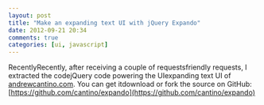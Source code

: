 ```yaml
---
layout: post
title: "Make an expanding text UI with jQuery Expando"
date: 2012-09-21 20:34
comments: true
categories: [ui, javascript]
---
```

<script>
  jQuery(function() {
    jQuery("#expando-example").expando();
  });
</script>

<span id="expando-example"><expando><initial>Recently</initial><expanded>Recently, after receiving a couple of <expando><initial>requests</initial><expanded>friendly requests</expanded></expando></expanded></expando>, I extracted the <expando><initial>code</initial><expanded>jQuery code</expanded></expando> powering the <expando><initial>UI</initial><expanded>expanding text UI</expanded></expando> of [andrewcantino.com](http://andrewcantino.com).  You can <expando><initial>get it</initial><expanded>download or fork the source</expanded></expando> on GitHub: [https://github.com/cantino/expando](https://github.com/cantino/expando)</span>